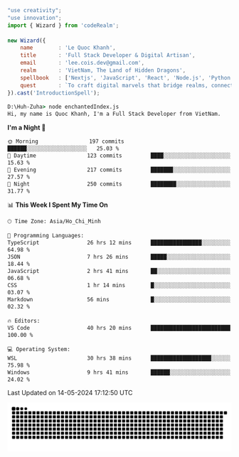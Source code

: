 <!--x axis divider-->

```js 
"use creativity";
"use innovation";
import { Wizard } from 'codeRealm';

new Wizard({
    name        : 'Le Quoc Khanh',
    title       : 'Full Stack Developer & Digital Artisan',
    email       : 'lee.cois.dev@gmail.com',
    realm       : 'VietNam, The Land of Hidden Dragons',
    spellbook   : ['Nextjs', 'JavaScript', 'React', 'Node.js', 'Python', 'Django', 'Cloud Services'],
    quest       : `To craft digital marvels that bridge realms, connect cultures, and bring imagination to life.`,
}).cast('IntroductionSpell');
```

```cmd
D:\Huh-Zuha> node enchantedIndex.js
Hi, my name is Quoc Khanh, I'm a Full Stack Developer from VietNam.
```
<!--START_SECTION:waka-->
**I'm a Night 🦉** 

```text
🌞 Morning                197 commits         ██████░░░░░░░░░░░░░░░░░░░   25.03 % 
🌆 Daytime                123 commits         ████░░░░░░░░░░░░░░░░░░░░░   15.63 % 
🌃 Evening                217 commits         ███████░░░░░░░░░░░░░░░░░░   27.57 % 
🌙 Night                  250 commits         ████████░░░░░░░░░░░░░░░░░   31.77 % 
```


📊 **This Week I Spent My Time On** 

```text
🕑︎ Time Zone: Asia/Ho_Chi_Minh

💬 Programming Languages: 
TypeScript               26 hrs 12 mins      ████████████████░░░░░░░░░   64.98 % 
JSON                     7 hrs 26 mins       █████░░░░░░░░░░░░░░░░░░░░   18.44 % 
JavaScript               2 hrs 41 mins       ██░░░░░░░░░░░░░░░░░░░░░░░   06.68 % 
CSS                      1 hr 14 mins        █░░░░░░░░░░░░░░░░░░░░░░░░   03.07 % 
Markdown                 56 mins             █░░░░░░░░░░░░░░░░░░░░░░░░   02.32 % 

🔥 Editors: 
VS Code                  40 hrs 20 mins      █████████████████████████   100.00 % 

💻 Operating System: 
WSL                      30 hrs 38 mins      ███████████████████░░░░░░   75.98 % 
Windows                  9 hrs 41 mins       ██████░░░░░░░░░░░░░░░░░░░   24.02 % 
```


 Last Updated on 14-05-2024 17:12:50 UTC
<!--END_SECTION:waka-->
<picture>
  <source media="(prefers-color-scheme: dark)" srcset="https://raw.githubusercontent.com/leecois/leecois/output/github-contribution-grid-snake-dark.svg">
  <source media="(prefers-color-scheme: light)" srcset="https://raw.githubusercontent.com/leecois/leecois/output/github-contribution-grid-snake.svg">
  <img alt="github contribution grid snake animation" src="https://raw.githubusercontent.com/leecois/leecois/output/github-contribution-grid-snake.svg">
</picture>
